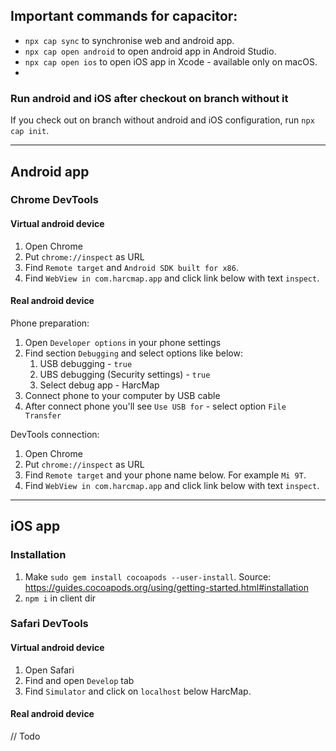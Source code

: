 ## Important commands for capacitor:
- `npx cap sync` to synchronise web and android app.
- `npx cap open android` to open android app in Android Studio.
- `npx cap open ios` to open iOS app in Xcode - available only on macOS.
- 
### Run android and iOS after checkout on branch without it
If you check out on branch without android and iOS configuration, run `npx cap init`.

___
## Android app

### Chrome DevTools

#### Virtual android device
1. Open Chrome
2. Put `chrome://inspect` as URL
3. Find `Remote target` and `Android SDK built for x86`.
4. Find `WebView in com.harcmap.app` and click link below with text `inspect`.

#### Real android device

Phone preparation:
1. Open `Developer options` in your phone settings
2. Find section `Debugging` and select options like below:
   1. USB debugging - `true`
   2. UBS debugging (Security settings) - `true`
   3. Select debug app - HarcMap
3. Connect phone to your computer by USB cable
4. After connect phone you'll see `Use USB for` - select option `File Transfer`

DevTools connection:
1. Open Chrome
2. Put `chrome://inspect` as URL
3. Find `Remote target` and your phone name below. For example `Mi 9T`.
4. Find `WebView in com.harcmap.app` and click link below with text `inspect`.

___
## iOS app

### Installation
1. Make `sudo gem install cocoapods --user-install`. Source:
   https://guides.cocoapods.org/using/getting-started.html#installation
2. `npm i` in client dir

### Safari DevTools

#### Virtual android device
1. Open Safari
2. Find and open `Develop` tab
3. Find `Simulator` and click on `localhost` below HarcMap.

#### Real android device
// Todo

